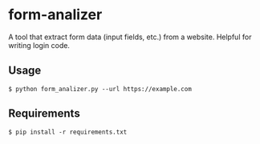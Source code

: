 # form-analizer
A tool that extract form data (input fields, etc.) from a website.  Helpful for writing login code.

## Usage

	$ python form_analizer.py --url https://example.com


## Requirements

	$ pip install -r requirements.txt

